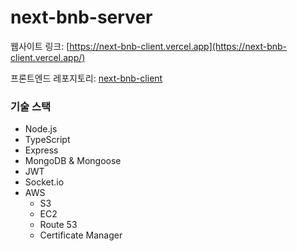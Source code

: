 # next-bnb-server

웹사이트 링크: [https://next-bnb-client.vercel.app](https://next-bnb-client.vercel.app/)

프론트엔드 레포지토리: [next-bnb-client](https://github.com/Jwlee134/next-bnb-client)

### 기술 스택
- Node.js
- TypeScript
- Express
- MongoDB & Mongoose
- JWT
- Socket.io
- AWS
  - S3
  - EC2
  - Route 53
  - Certificate Manager
